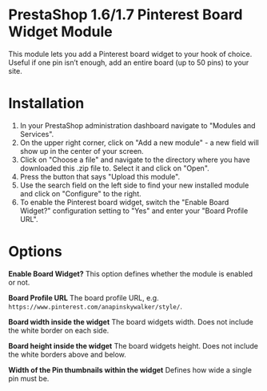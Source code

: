 # PrestaShop 1.6/1.7 Pinterest Board Widget Module

This module lets you add a Pinterest board widget to your hook of choice.
Useful if one pin isn’t enough, add an entire board (up to 50 pins) to your site.

# Installation

1. In your PrestaShop administration dashboard navigate to "Modules and Services".
2. On the upper right corner, click on "Add a new module" - a new field will show up in the center of your screen.
3. Click on "Choose a file" and navigate to the directory where you have downloaded this .zip file to. Select it and click on "Open".
4. Press the button that says "Upload this module".
5. Use the search field on the left side to find your new installed module and click on "Configure" to the right.
6. To enable the Pinterest board widget, switch the "Enable Board Widget?" configuration setting to "Yes" and enter your "Board Profile URL".

# Options

**Enable Board Widget?** This option defines whether the module is enabled or not.

**Board Profile URL** The board profile URL, e.g. ``https://www.pinterest.com/anapinskywalker/style/``.

**Board width inside the widget** The board widgets width. Does not include the white border on each side.

**Board height inside the widget** The board widgets height. Does not include the white borders above and below.

**Width of the Pin thumbnails within the widget** Defines how wide a single pin must be.